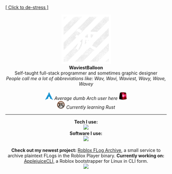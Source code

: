 [[ Click to de-stress ]](https://www.youtube.com/watch?v=qgU8vnRQbEg)


<p align="center">
  <img src="assets/logo.png" width=155px>
  <!-- https://github.com/WaviestBalloon/github-pfp -->
  <br><b>WaviestBalloon</b><br>
  Self-taught full-stack programmer and sometimes graphic designer<br>
  <i>People call me a lot of abbreviations like: Wav, Wavi, Waviest, Wavy, Wave, Wavey</i><br><br>
  <img src="assets/archlinux_icon.svg" width=25px> <i>Average dumb Arch user here</i> <img src="assets/rotating_light.gif" width=25px><br>
  <img src="assets/rust-logo-512x512.png" width=25px> <i>Currently learning Rust</i><br>
</p>

  ---
  
<p align="center">
  <b>Tech I use:</b><br>
  <a href="https://skillicons.dev">
    <img src="https://skillicons.dev/icons?i=js,ts,bash,rust,godot,html,css,lua,nodejs,powershell,py,tauri,threejs,svelte" />
  </a>
  <br>
  <b>Software I use:</b><br>
  <a href="https://skillicons.dev">
    <img src="https://skillicons.dev/icons?i=sentry,vercel,vscode,replit,cloudflare,raspberrypi,postman,nginx,linux,grafana,github,git,discord" />
  </a>
  <br>
  <br>
  <b>Check out my newest project:</b> <a href="https://github.com/WaviestBalloon/RobloxFLogArchive">Roblox FLog Archive</a>, a small service to archive plaintext FLogs in the Roblox Player binary.
  <b>Currently working on:</b> <a href="https://github.com/WaviestBalloon/ApplejuiceCLI">ApplejuiceCLI</a>, a Roblox bootstrapper for Linux in CLI form.
  <br><img src="https://gitpfp.wav.blue/pfp?mag=0.5&wh=200&name=WaviestBalloon&colour=bedefa" width=20>
</p>
